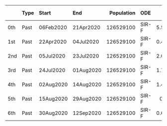 |     | Type   | Start     | End       |   Population | ODE   |   Rt |       theta |       kappa |       rho |      sigma |   tau |   alpha1 [-] |   1/beta [day] |   1/alpha2 [day] |   1/gamma [day] |     RMSLE |   Trials | Runtime      |
|:----|:-------|:----------|:----------|-------------:|:------|-----:|------------:|------------:|----------:|-----------:|------:|-------------:|---------------:|-----------------:|----------------:|----------:|---------:|:-------------|
| 0th | Past   | 06Feb2020 | 21Apr2020 |    126529100 | SIR-F | 5.54 | 0.0258495   | 0.0002422   | 0.0322916 | 0.00543343 |   480 |        0.026 |             10 |             1376 |              61 | 1.17429   |      809 | 1 min  1 sec |
| 1st | Past   | 22Apr2020 | 04Jul2020 |    126529100 | SIR-F | 0.41 | 0.0730748   | 0.000267108 | 0.0118168 | 0.0264994  |   480 |        0.073 |             28 |             1247 |              12 | 1.11459   |      865 | 1 min  0 sec |
| 2nd | Past   | 05Jul2020 | 23Jul2020 |    126529100 | SIR-F | 2.01 | 0.000344333 | 7.92419e-05 | 0.0467789 | 0.023201   |   480 |        0     |              7 |             4206 |              14 | 0.0331522 |      914 | 1 min  0 sec |
| 3rd | Past   | 24Jul2020 | 01Aug2020 |    126529100 | SIR-F | 1.75 | 0.00169155  | 4.05087e-05 | 0.0459332 | 0.0260965  |   480 |        0.002 |              7 |             8228 |              12 | 0.0201773 |      916 | 1 min  0 sec |
| 4th | Past   | 02Aug2020 | 14Aug2020 |    126529100 | SIR-F | 1.46 | 0.000634554 | 0.000116581 | 0.0325815 | 0.0221345  |   480 |        0.001 |             10 |             2859 |              15 | 0.0751473 |      913 | 1 min  0 sec |
| 5th | Past   | 15Aug2020 | 29Aug2020 |    126529100 | SIR-F | 0.8  | 0.00244294  | 9.30884e-05 | 0.0272693 | 0.0337857  |   480 |        0.002 |             12 |             3580 |               9 | 0.0420563 |      907 | 1 min  0 sec |
| 6th | Past   | 30Aug2020 | 12Sep2020 |    126529100 | SIR-F | 0.69 | 5.36037e-05 | 0.000467824 | 0.0219379 | 0.0312686  |   480 |        0     |             15 |              712 |              10 | 0.0132161 |      629 | 0 min 25 sec |